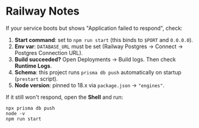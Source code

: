 
# Railway Notes

If your service boots but shows "Application failed to respond", check:

1) **Start command**: set to `npm run start` (this binds to `$PORT` and `0.0.0.0`).
2) **Env var**: `DATABASE_URL` must be set (Railway Postgres → Connect → Postgres Connection URL).
3) **Build succeeded?** Open Deployments → Build logs. Then check **Runtime Logs**.
4) **Schema**: this project runs `prisma db push` automatically on startup (`prestart` script).
5) **Node version**: pinned to 18.x via `package.json` → `"engines"`.

If it still won't respond, open the **Shell** and run:
```
npx prisma db push
node -v
npm run start
```

